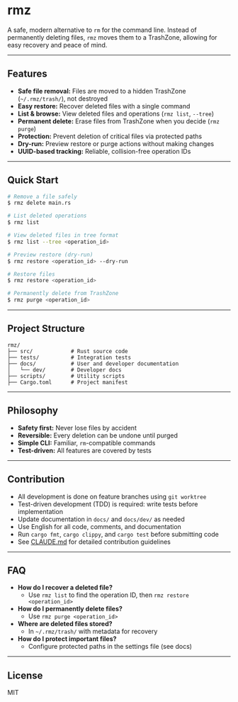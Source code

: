 # rmz

A safe, modern alternative to `rm` for the command line. Instead of permanently deleting files, `rmz` moves them to a TrashZone, allowing for easy recovery and peace of mind.

---

## Features

- **Safe file removal:** Files are moved to a hidden TrashZone (`~/.rmz/trash/`), not destroyed
- **Easy restore:** Recover deleted files with a single command
- **List & browse:** View deleted files and operations (`rmz list`, `--tree`)
- **Permanent delete:** Erase files from TrashZone when you decide (`rmz purge`)
- **Protection:** Prevent deletion of critical files via protected paths
- **Dry-run:** Preview restore or purge actions without making changes
- **UUID-based tracking:** Reliable, collision-free operation IDs

---

## Quick Start

```bash
# Remove a file safely
$ rmz delete main.rs

# List deleted operations
$ rmz list

# View deleted files in tree format
$ rmz list --tree <operation_id>

# Preview restore (dry-run)
$ rmz restore <operation_id> --dry-run

# Restore files
$ rmz restore <operation_id>

# Permanently delete from TrashZone
$ rmz purge <operation_id>
```

---

## Project Structure

```
rmz/
├── src/            # Rust source code
├── tests/          # Integration tests
├── docs/           # User and developer documentation
│   └── dev/        # Developer docs
├── scripts/        # Utility scripts
├── Cargo.toml      # Project manifest
```

---

## Philosophy

- **Safety first:** Never lose files by accident
- **Reversible:** Every deletion can be undone until purged
- **Simple CLI:** Familiar, `rm`-compatible commands
- **Test-driven:** All features are covered by tests

---

## Contribution

- All development is done on feature branches using `git worktree`
- Test-driven development (TDD) is required: write tests before implementation
- Update documentation in `docs/` and `docs/dev/` as needed
- Use English for all code, comments, and documentation
- Run `cargo fmt`, `cargo clippy`, and `cargo test` before submitting code
- See [CLAUDE.md](CLAUDE.md) for detailed contribution guidelines

---

## FAQ

- **How do I recover a deleted file?**
  - Use `rmz list` to find the operation ID, then `rmz restore <operation_id>`
- **How do I permanently delete files?**
  - Use `rmz purge <operation_id>`
- **Where are deleted files stored?**
  - In `~/.rmz/trash/` with metadata for recovery
- **How do I protect important files?**
  - Configure protected paths in the settings file (see docs)

---

## License

MIT
